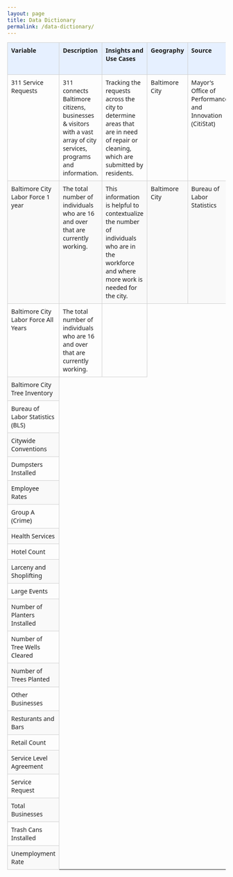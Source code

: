 ```yaml
---
layout: page
title: Data Dictionary
permalink: /data-dictionary/
---
```


<style>
  .excel-table {
    border-collapse: collapse;
    width: 100%;
    font-family: 'Segoe UI', Tahoma, Geneva, Verdana, sans-serif;
    font-size: 14px;
  }
  .excel-table th, .excel-table td {
    border: 1px solid #d0d0d0;
    padding: 8px;
    text-align: left;
    vertical-align: top;
  }
  .excel-table thead {
    background-color: #e6f0ff;
    font-weight: bold;
  }
  .excel-table tbody tr:nth-child(even) {
    background-color: #f9f9f9;
  }
</style>

<table class="excel-table">
<thead>
  <tr>
    <th>Variable</th>
    <th>Description</th>
    <th>Insights and Use Cases</th>
    <th>Geography</th>
    <th>Source</th>
    <th>Data Availability</th>
    <th>Date Health Status</th>
    <th>Date Health Notes/Issues</th>
  </tr>
</thead>
<tbody>
  <tr>
    <td>311 Service Requests</td>
    <td>311 connects Baltimore citizens, businesses & visitors with a vast array of city services, programs and information.</td>
    <td>Tracking the requests across the city to determine areas that are in need of repair or cleaning, which are submitted by residents.</td>
    <td>Baltimore City</td>
    <td>Mayor's Office of Performance and Innovation (CitiStat)</td>
    <td>Daily</td>
    <td>Satisfactory</td>
    <td>May lack critical status updates for closures. Updated daily unless server issues arise.</td>
  </tr>
  <tr>
    <td>Baltimore City Labor Force 1 year</td>
    <td>The total number of individuals who are 16 and over that are currently working.</td>
    <td>This information is helpful to contextualize the number of individuals who are in the workforce and where more work is  needed for the city.</td>
    <td>Baltimore City</td>
    <td>Bureau of Labor Statistics</td>
    <td>Annually</td>
    <td>Healthy</td>
    <td>Some of the data needs cleaning and there are rows that are not relevant to what is needed for the dashboard.</td>
  </tr>
  <tr>
    <td>Baltimore City Labor Force All Years</td>
    <td>The total number of individuals who are 16 and over that are currently working.</td>
    <td></td>
  </tr>
  <tr>
    <td>Baltimore City Tree Inventory</td>
  </tr>
  <tr>
    <td>Bureau of Labor Statistics (BLS)</td>
  </tr>
  <tr>
    <td>Citywide Conventions</td>
  </tr>
  <tr>
    <td>Dumpsters Installed</td>
  </tr>
  <tr>
    <td>Employee Rates</td>
  </tr>
  <tr>
    <td>Group A (Crime)</td>
  </tr>
  <tr>
    <td>Health Services</td>
  </tr>
  <tr>
    <td>Hotel Count</td>
  </tr>
  <tr>
    <td>Larceny and Shoplifting</td>
  </tr>
  <tr>
    <td>Large Events</td>
  </tr>
  <tr>
    <td>Number of Planters Installed</td>
  </tr>
  <tr>
    <td>Number of Tree Wells Cleared</td>
  </tr>
  <tr>
    <td>Number of Trees Planted</td>
  </tr>
  <tr>
    <td>Other Businesses</td>
  </tr>
  <tr>
    <td>Resturants and Bars</td>
  </tr>
  <tr>
    <td>Retail Count</td>
  </tr>
  <tr>
    <td>Service Level Agreement</td>
  </tr>
  <tr>
    <td>Service Request</td>
  </tr>
  <tr>
    <td>Total Businesses</td>
  </tr>
  <tr>
    <td>Trash Cans Installed</td>
  </tr>
  <tr>
    <td>Unemployment Rate</td>
  </tr>
</tbody>
</table>




























